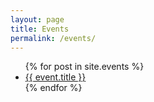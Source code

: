 ```yaml
---
layout: page
title: Events
permalink: /events/
---
```

<ul>
  {% for post in site.events %}
    <li>
      <a href="{{ event.url }}">{{ event.title }}</a>
    </li>
  {% endfor %}
</ul>
